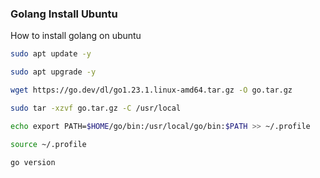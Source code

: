 ### Golang Install Ubuntu
How to install golang on ubuntu

```bash
sudo apt update -y
```

```bash
sudo apt upgrade -y
```

```bash
wget https://go.dev/dl/go1.23.1.linux-amd64.tar.gz -O go.tar.gz
```

```bash
sudo tar -xzvf go.tar.gz -C /usr/local
```

```bash
echo export PATH=$HOME/go/bin:/usr/local/go/bin:$PATH >> ~/.profile
```

```bash
source ~/.profile
```

```bash
go version
```
